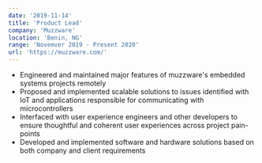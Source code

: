 ```yaml
---
date: '2019-11-14'
title: 'Product Lead'
company: 'Muzzware'
location: 'Benin, NG'
range: 'Novemver 2019 - Present 2020'
url: 'https://muzzware.com/'
---
```


- Engineered and maintained major features of muzzware's embedded systems projects remotely
- Proposed and implemented scalable solutions to issues identified with IoT and applications responsible for communicating with microcontrollers
- Interfaced with user experience engineers and other developers to ensure thoughtful and coherent user experiences across project pain-points
- Developed and implemented software and hardware solutions based on both company and client requirements
